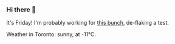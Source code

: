 ### Hi there :wave:

It's Friday! I'm probably working for [this bunch](https://github.com/kohofinancial), de-flaking a test.

Weather in Toronto: sunny, at -11°C.
